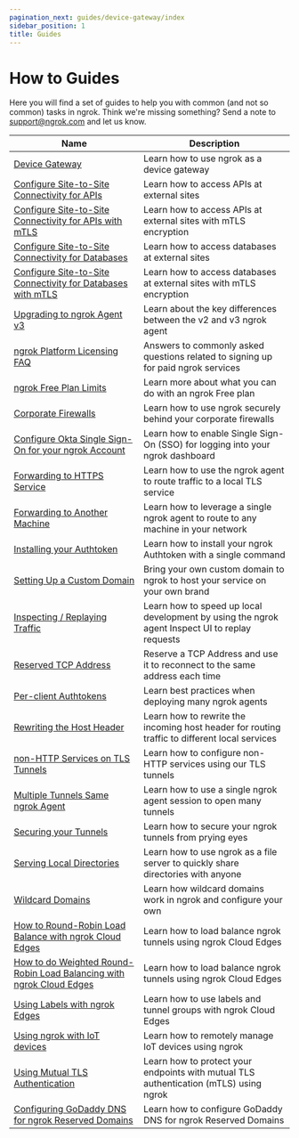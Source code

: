 ```yaml
---
pagination_next: guides/device-gateway/index
sidebar_position: 1
title: Guides
---
```


# How to Guides

Here you will find a set of guides to help you with common (and not so common) tasks in ngrok. Think we're missing something? Send a note to [support@ngrok.com](mailto:support@ngrok.com) and let us know.

| Name                                                                                                                                     | Description                                                                                    |
| ---------------------------------------------------------------------------------------------------------------------------------------- | ---------------------------------------------------------------------------------------------- |
| [Device Gateway](/guides/device-gateway)                                                                                                 | Learn how to use ngrok as a device gateway                                                     |
| [Configure Site-to-Site Connectivity for APIs](/guides/site-to-site-apis)                                                                | Learn how to access APIs at external sites                                                     |
| [Configure Site-to-Site Connectivity for APIs with mTLS](/guides/site-to-site-apis-mtls)                                                 | Learn how to access APIs at external sites with mTLS encryption                                |
| [Configure Site-to-Site Connectivity for Databases](/guides/site-to-site-dbs)                                                            | Learn how to access databases at external sites                                                |
| [Configure Site-to-Site Connectivity for Databases with mTLS](/guides/site-to-site-dbs-mtls)                                             | Learn how to access databases at external sites with mTLS encryption                           |
| [Upgrading to ngrok Agent v3](/guides/upgrade-v2-v3)                                                                                     | Learn about the key differences between the v2 and v3 ngrok agent                              |
| [ngrok Platform Licensing FAQ](/guides/licensing)                                                                                        | Answers to commonly asked questions related to signing up for paid ngrok services              |
| [ngrok Free Plan Limits](/guides/limits)                                                                                                 | Learn more about what you can do with an ngrok Free plan                                       |
| [Corporate Firewalls](/guides/running-behind-firewalls)                                                                                  | Learn how to use ngrok securely behind your corporate firewalls                                |
| [Configure Okta Single Sign-On for your ngrok Account](/guides/dashboard-sso-okta-setup)                                                 | Learn how to enable Single Sign-On (SSO) for logging into your ngrok dashboard                 |
| [Forwarding to HTTPS Service](/http/#upstream-https-servers)                                                                             | Learn how to use the ngrok agent to route traffic to a local TLS service                       |
| [Forwarding to Another Machine](/http/#forward-to-non-local)                                                                             | Learn how to leverage a single ngrok agent to route to any machine in your network             |
| [Installing your Authtoken](/agent/#authtokens)                                                                                          | Learn how to install your ngrok Authtoken with a single command                                |
| [Setting Up a Custom Domain](/guides/how-to-set-up-a-custom-domain)                                                                      | Bring your own custom domain to ngrok to host your service on your own brand                   |
| [Inspecting / Replaying Traffic](/agent/web-inspection-interface)                                                                        | Learn how to speed up local development by using the ngrok agent Inspect UI to replay requests |
| [Reserved TCP Address](/tcp/#fixed-address)                                                                                              | Reserve a TCP Address and use it to reconnect to the same address each time                    |
| [Per-client Authtokens](/agent/#authtokens)                                                                                              | Learn best practices when deploying many ngrok agents                                          |
| [Rewriting the Host Header](/http/#rewrite-host-header)                                                                                  | Learn how to rewrite the incoming host header for routing traffic to different local services  |
| [non-HTTP Services on TLS Tunnels](/tls/)                                                                                                | Learn how to configure non-HTTP services using our TLS tunnels                                 |
| [Multiple Tunnels Same ngrok Agent](/agent/config/v2/#tunnel-configurations)                                                                 | Learn how to use a single ngrok agent session to open many tunnels                             |
| [Securing your Tunnels](/guides/securing-your-tunnels)                                                                                   | Learn how to secure your ngrok tunnels from prying eyes                                        |
| [Serving Local Directories](/http/#file-serving)                                                                                         | Learn how to use ngrok as a file server to quickly share directories with anyone               |
| [Wildcard Domains](/network-edge/domains-and-tcp-addresses#wildcard-domains)                                                             | Learn how wildcard domains work in ngrok and configure your own                                |
| [How to Round-Robin Load Balance with ngrok Cloud Edges](/guides/how-to-round-robin-load-balance-with-ngrok-cloud-edges)                 | Learn how to load balance ngrok tunnels using ngrok Cloud Edges                                |
| [How to do Weighted Round-Robin Load Balancing with ngrok Cloud Edges](/guides/how-to-do-weighted-load-balancing-with-ngrok-cloud-edges) | Learn how to load balance ngrok tunnels using ngrok Cloud Edges                                |
| [Using Labels with ngrok Edges](/guides/using-labels-within-ngrok)                                                                       | Learn how to use labels and tunnel groups with ngrok Cloud Edges                               |
| [Using ngrok with IoT devices](/guides/device-gateway)                                                                                   | Learn how to remotely manage IoT devices using ngrok                                           |
| [Using Mutual TLS Authentication](/guides/using-tls-mutual-authentication)                                                               | Learn how to protect your endpoints with mutual TLS authentication (mTLS) using ngrok          |
| [Configuring GoDaddy DNS for ngrok Reserved Domains](/guides/godaddy)                                                                    | Learn how to configure GoDaddy DNS for ngrok Reserved Domains                                  |

